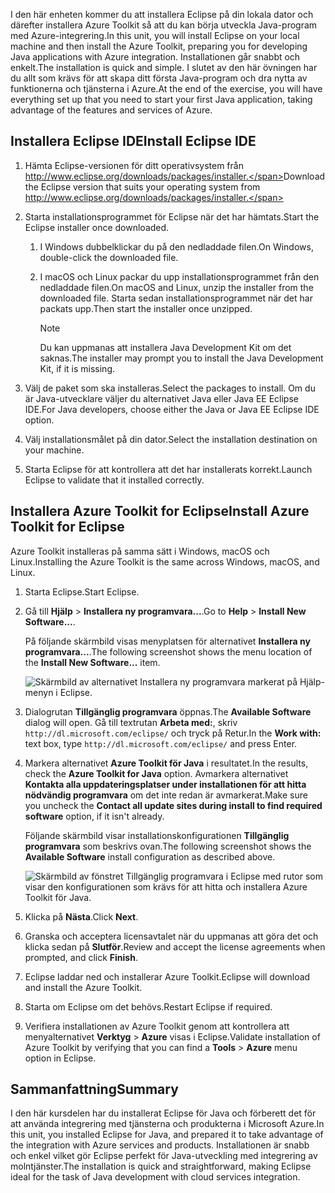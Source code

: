 <span data-ttu-id="ea05c-101">I den här enheten kommer du att installera Eclipse på din lokala dator och därefter installera Azure Toolkit så att du kan börja utveckla Java-program med Azure-integrering.</span><span class="sxs-lookup"><span data-stu-id="ea05c-101">In this unit, you will install Eclipse on your local machine and then install the Azure Toolkit, preparing you for developing Java applications with Azure integration.</span></span> <span data-ttu-id="ea05c-102">Installationen går snabbt och enkelt.</span><span class="sxs-lookup"><span data-stu-id="ea05c-102">The installation is quick and simple.</span></span> <span data-ttu-id="ea05c-103">I slutet av den här övningen har du allt som krävs för att skapa ditt första Java-program och dra nytta av funktionerna och tjänsterna i Azure.</span><span class="sxs-lookup"><span data-stu-id="ea05c-103">At the end of the exercise, you will have everything set up that you need to start your first Java application, taking advantage of the features and services of Azure.</span></span>

## <a name="install-eclipse-ide"></a><span data-ttu-id="ea05c-104">Installera Eclipse IDE</span><span class="sxs-lookup"><span data-stu-id="ea05c-104">Install Eclipse IDE</span></span>

1. <span data-ttu-id="ea05c-105">Hämta Eclipse-versionen för ditt operativsystem från http://www.eclipse.org/downloads/packages/installer.</span><span class="sxs-lookup"><span data-stu-id="ea05c-105">Download the Eclipse version that suits your operating system from http://www.eclipse.org/downloads/packages/installer.</span></span>

1. <span data-ttu-id="ea05c-106">Starta installationsprogrammet för Eclipse när det har hämtats.</span><span class="sxs-lookup"><span data-stu-id="ea05c-106">Start the Eclipse installer once downloaded.</span></span>

    1. <span data-ttu-id="ea05c-107">I Windows dubbelklickar du på den nedladdade filen.</span><span class="sxs-lookup"><span data-stu-id="ea05c-107">On Windows, double-click the downloaded file.</span></span>

    1. <span data-ttu-id="ea05c-108">I macOS och Linux packar du upp installationsprogrammet från den nedladdade filen.</span><span class="sxs-lookup"><span data-stu-id="ea05c-108">On macOS and Linux, unzip the installer from the downloaded file.</span></span> <span data-ttu-id="ea05c-109">Starta sedan installationsprogrammet när det har packats upp.</span><span class="sxs-lookup"><span data-stu-id="ea05c-109">Then start the installer once unzipped.</span></span>

        > [!NOTE]
        > <span data-ttu-id="ea05c-110">Du kan uppmanas att installera Java Development Kit om det saknas.</span><span class="sxs-lookup"><span data-stu-id="ea05c-110">The installer may prompt you to install the Java Development Kit, if it is missing.</span></span>

1. <span data-ttu-id="ea05c-111">Välj de paket som ska installeras.</span><span class="sxs-lookup"><span data-stu-id="ea05c-111">Select the packages to install.</span></span> <span data-ttu-id="ea05c-112">Om du är Java-utvecklare väljer du alternativet Java eller Java EE Eclipse IDE.</span><span class="sxs-lookup"><span data-stu-id="ea05c-112">For Java developers, choose either the Java or Java EE Eclipse IDE option.</span></span>

1. <span data-ttu-id="ea05c-113">Välj installationsmålet på din dator.</span><span class="sxs-lookup"><span data-stu-id="ea05c-113">Select the installation destination on your machine.</span></span>

1. <span data-ttu-id="ea05c-114">Starta Eclipse för att kontrollera att det har installerats korrekt.</span><span class="sxs-lookup"><span data-stu-id="ea05c-114">Launch Eclipse to validate that it installed correctly.</span></span>

## <a name="install-azure-toolkit-for-eclipse"></a><span data-ttu-id="ea05c-115">Installera Azure Toolkit for Eclipse</span><span class="sxs-lookup"><span data-stu-id="ea05c-115">Install Azure Toolkit for Eclipse</span></span>

<span data-ttu-id="ea05c-116">Azure Toolkit installeras på samma sätt i Windows, macOS och Linux.</span><span class="sxs-lookup"><span data-stu-id="ea05c-116">Installing the Azure Toolkit is the same across Windows, macOS, and Linux.</span></span>

1. <span data-ttu-id="ea05c-117">Starta Eclipse.</span><span class="sxs-lookup"><span data-stu-id="ea05c-117">Start Eclipse.</span></span>

1. <span data-ttu-id="ea05c-118">Gå till **Hjälp** > **Installera ny programvara...**.</span><span class="sxs-lookup"><span data-stu-id="ea05c-118">Go to **Help** > **Install New Software...**.</span></span>

    <span data-ttu-id="ea05c-119">På följande skärmbild visas menyplatsen för alternativet **Installera ny programvara...**.</span><span class="sxs-lookup"><span data-stu-id="ea05c-119">The following screenshot shows the menu location of the **Install New Software...** item.</span></span>

    ![Skärmbild av alternativet Installera ny programvara markerat på Hjälp-menyn i Eclipse.](../media/7-eclipse-install-new-software.png)

1. <span data-ttu-id="ea05c-121">Dialogrutan **Tillgänglig programvara** öppnas.</span><span class="sxs-lookup"><span data-stu-id="ea05c-121">The **Available Software** dialog will open.</span></span> <span data-ttu-id="ea05c-122">Gå till textrutan **Arbeta med:**, skriv `http://dl.microsoft.com/eclipse/` och tryck på Retur.</span><span class="sxs-lookup"><span data-stu-id="ea05c-122">In the **Work with:** text box, type `http://dl.microsoft.com/eclipse/` and press Enter.</span></span>

1. <span data-ttu-id="ea05c-123">Markera alternativet **Azure Toolkit för Java** i resultatet.</span><span class="sxs-lookup"><span data-stu-id="ea05c-123">In the results, check the **Azure Toolkit for Java** option.</span></span> <span data-ttu-id="ea05c-124">Avmarkera alternativet **Kontakta alla uppdateringsplatser under installationen för att hitta nödvändig programvara** om det inte redan är avmarkerat.</span><span class="sxs-lookup"><span data-stu-id="ea05c-124">Make sure you uncheck the **Contact all update sites during install to find required software** option, if it isn't already.</span></span>

    <span data-ttu-id="ea05c-125">Följande skärmbild visar installationskonfigurationen **Tillgänglig programvara** som beskrivs ovan.</span><span class="sxs-lookup"><span data-stu-id="ea05c-125">The following screenshot shows the **Available Software** install configuration as described above.</span></span>

    ![Skärmbild av fönstret Tillgänglig programvara i Eclipse med rutor som visar den konfigurationen som krävs för att hitta och installera Azure Toolkit för Java.](../media/7-eclipse-download-azure-toolkit-for-java.png)

1. <span data-ttu-id="ea05c-127">Klicka på **Nästa**.</span><span class="sxs-lookup"><span data-stu-id="ea05c-127">Click **Next**.</span></span>

1. <span data-ttu-id="ea05c-128">Granska och acceptera licensavtalet när du uppmanas att göra det och klicka sedan på **Slutför**.</span><span class="sxs-lookup"><span data-stu-id="ea05c-128">Review and accept the license agreements when prompted, and click **Finish**.</span></span>

1. <span data-ttu-id="ea05c-129">Eclipse laddar ned och installerar Azure Toolkit.</span><span class="sxs-lookup"><span data-stu-id="ea05c-129">Eclipse will download and install the Azure Toolkit.</span></span>

1. <span data-ttu-id="ea05c-130">Starta om Eclipse om det behövs.</span><span class="sxs-lookup"><span data-stu-id="ea05c-130">Restart Eclipse if required.</span></span>

1. <span data-ttu-id="ea05c-131">Verifiera installationen av Azure Toolkit genom att kontrollera att menyalternativet **Verktyg** > **Azure** visas i Eclipse.</span><span class="sxs-lookup"><span data-stu-id="ea05c-131">Validate installation of Azure Toolkit by verifying that you can find a **Tools** > **Azure** menu option in Eclipse.</span></span>

## <a name="summary"></a><span data-ttu-id="ea05c-132">Sammanfattning</span><span class="sxs-lookup"><span data-stu-id="ea05c-132">Summary</span></span>

<span data-ttu-id="ea05c-133">I den här kursdelen har du installerat Eclipse för Java och förberett det för att använda integrering med tjänsterna och produkterna i Microsoft Azure.</span><span class="sxs-lookup"><span data-stu-id="ea05c-133">In this unit, you installed Eclipse for Java, and prepared it to take advantage of the integration with Azure services and products.</span></span> <span data-ttu-id="ea05c-134">Installationen är snabb och enkel vilket gör Eclipse perfekt för Java-utveckling med integrering av molntjänster.</span><span class="sxs-lookup"><span data-stu-id="ea05c-134">The installation is quick and straightforward, making Eclipse ideal for the task of Java development with cloud services integration.</span></span>
